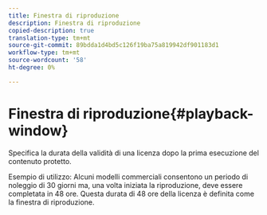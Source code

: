 ```yaml
---
title: Finestra di riproduzione
description: Finestra di riproduzione
copied-description: true
translation-type: tm+mt
source-git-commit: 89bdda1d4bd5c126f19ba75a819942df901183d1
workflow-type: tm+mt
source-wordcount: '58'
ht-degree: 0%

---
```



# Finestra di riproduzione{#playback-window}

Specifica la durata della validità di una licenza dopo la prima esecuzione del contenuto protetto.

Esempio di utilizzo: Alcuni modelli commerciali consentono un periodo di noleggio di 30 giorni ma, una volta iniziata la riproduzione, deve essere completata in 48 ore. Questa durata di 48 ore della licenza è definita come la finestra di riproduzione.
